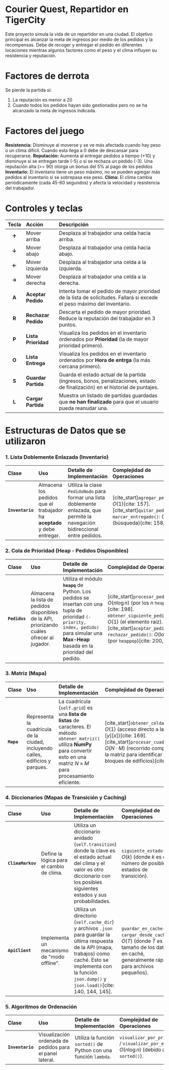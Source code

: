 # Courier Quest, Repartidor en TigerCity
Este proyecto simula la vida de un repartidor en una ciudad. El objetivo principal es alcanzar la meta de ingresos por medio de los pedidos y la recompensas. Debe de recoger y entregar el pedido en diferentes locaciones mientras algunos factores como el peso y el clima influyen su resistencia y reputación. 

# Factores de derrota 
Se pierde la partida si:
1. La reputación es menor a 20
2. Cuando todos los pedidos hayan sido gestionados pero no se ha alcanzado la meta de ingresos indicada. 

# Factores del juego
**Resistencia:** Disminuye al moverse y se ve más afectada cuando hay peso o un clima díficil. Cuando esta llega a 0 debe de descansar para recuperarse.
**Reputación:** Aumenta al entregar pedidos a tiempo (+10) y disminuye si se entregan tarde (-5) o si se rechaza un pedido (-3). Una reputación alta (>= 90) otorga un bonus del 5% al pago de los pedidos
**Inventario:** El inventario tiene un peso máximo, no se pueden agregar más pedidos al inventario si se sobrepasa ese peso. 
**Clima:** El clima cambia periódicamente (cada 45-60 segundos) y afecta la velocidad y resistencia del trabajador.

# Controles y teclas
| Tecla | Acción               | Descripción |
| :---: | :---                 | :--- |
| **↑** | Mover arriba         | Desplaza al trabajador una celda hacia arriba.                                                                               |
| **↓** | Mover abajo          | Desplaza al trabajador una celda hacia abajo.                                                                                |
| **←** | Mover izquierda      | Desplaza al trabajador una celda a la izquierda.                                                                             |
| **→** | Mover derecha        | Desplaza al trabajador una celda a la derecha.                                                                               |
| **A** | **Aceptar Pedido**   | Intenta tomar el pedido de mayor prioridad de la lista de solicitudes. Fallará si excede el peso máximo del inventario.      |
| **R** | **Rechazar Pedido**  | Descarta el pedido de mayor prioridad. Reduce la reputación del trabajador en 3 puntos.                                      |
| **P** | **Lista Prioridad**  | Visualiza los pedidos en el inventario ordenados por **Prioridad** (la de mayor prioridad primero).                          |
| **O** | **Lista Entrega**    | Visualiza los pedidos en el inventario ordenados por **Hora de entrga** (la más cercana primero).                            |
| **S** | **Guardar Partida**  | Guarda el estado actual de la partida (ingresos, bonos, penalizaciones, estado de finalización) en el historial de puntajes. |
| **L** | **Cargar Partida**   | Muestra un listado de partidas guardadas que **no han finalizado** para que el usuario pueda reanudar una.                   |


# Estructuras de Datos que se utilizaron
### 1. Lista Doblemente Enlazada (Inventario)

| Clase | Uso | Detalle de Implementación | Complejidad de Operaciones |
| :--- | :--- | :--- | :--- |
| **`Inventario`** | Almacena los pedidos que el trabajador ha **aceptado** y debe entregar. | Utiliza la clase `PedidoNodo` para formar una lista doblemente enlazada, que permite la navegación bidireccional entre pedidos. | [cite_start]`agregar_pedido()`: $O(1)$[cite: 157]. [cite_start]`quitar_pedido()` / `marcar_entregado()`: $O(n)$ (búsqueda)[cite: 158, 161]. |

### 2. Cola de Prioridad (Heap - Pedidos Disponibles)

| Clase | Uso | Detalle de Implementación | Complejidad de Operaciones |
| :--- | :--- | :--- | :--- |
| **`Pedidos`** | Almacena la lista de pedidos disponibles de la API, priorizando cuáles ofrecer al jugador. | Utiliza el módulo **`heapq`** de Python. Los pedidos se insertan con una tupla de prioridad `(-priority, index, pedido)` para simular una **Max-Heap** basada en la prioridad del pedido. | [cite_start]`procesar_pedidos()`: $O(n \log n)$ (por los $n$ `heappush`)[cite: 198]. `obtener_siguiente_pedido()`: $O(1)$ (el elemento raíz). [cite_start]`aceptar_pedido()` / `rechazar_pedido()`: $O(\log n)$ (por `heappop`)[cite: 200, 201]. |

### 3. Matriz (Mapa)

| Clase | Uso | Detalle de Implementación | Complejidad de Operaciones |
| :--- | :--- | :--- | :--- |
| **`Mapa`** | Representa la cuadrícula de la ciudad, incluyendo calles, edificios y parques. | La cuadrícula (`self.grid`) es una **lista de listas** de caracteres. El método `obtener_matriz()` utiliza **NumPy** para convertir esto en una matriz $N \times M$ para procesamiento eficiente. | [cite_start]`obtener_celda(x, y)`: $O(1)$ (acceso directo a la posición $[y][x]$)[cite: 169]. [cite_start]`procesar_cuadricula()`: $O(N \cdot M)$ (recorrido completo de la matriz para identificar y marcar bloques de edificios)[cite: 176]. |

### 4. Diccionarios (Mapas de Transición y Caching)

| Clase | Uso | Detalle de Implementación | Complejidad de Operaciones |
| :--- | :--- | :--- | :--- |
| **`ClimaMarkov`** | Define la lógica para el cambio de clima. | Utiliza un diccionario anidado (`self.transition`) donde la clave es el estado actual del clima y el valor es otro diccionario con los posibles siguientes estados y sus probabilidades. | `siguiente_estado()`: $O(k)$ (donde $k$ es el número de posibles estados de transición). |
| **`ApiClient`** | Implementa un mecanismo de "modo offline". | Utiliza un directorio (`self.cache_dir`) y archivos `.json` para guardar la última respuesta de la API (mapa, trabajos) como caché. Esto se implementa con la función `json.dump()` y `json.load()`[cite: 140, 144, 145]. | `guardar_en_cache()` / `cargar_desde_cache()`: $O(T)$ (donde $T$ es el tamaño de los datos en caché, generalmente rápido para archivos pequeños). |

### 5. Algoritmos de Ordenación

| Clase | Uso | Detalle de Implementación | Complejidad de Operaciones |
| :--- | :--- | :--- | :--- |
| **`Inventario`** | Visualización ordenada de pedidos para el panel lateral. | Utiliza la función `sorted()` de Python con una función `lambda`. | `visualizar_por_prioridad()` / `visualizar_por_entrega()`: $O(n \log n)$ (debido al uso de `sorted()`). |

